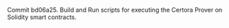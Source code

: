 Commit bd06a25.                    Build and Run scripts for executing the Certora Prover on Solidity smart contracts.